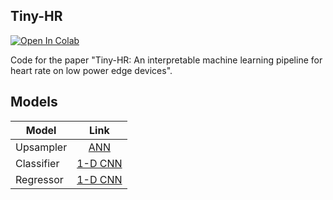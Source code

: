 ## Tiny-HR

[![Open In Colab](https://colab.research.google.com/assets/colab-badge.svg)](https://colab.research.google.com/drive/1OWFeLAJzZpgFkYPsbASofC8oFJX99gzs?usp=sharing)

Code for the paper "Tiny-HR: An interpretable machine learning pipeline for heart rate on low power edge devices".


## Models

| Model      |      Link     |
|----------  |:-------------:|
| Upsampler  |  [ANN](models/upsampler/2022-07-10-21:40:37)|
| Classifier |  [1-D CNN](models/classifier/2022-07-12-17:12:47/)   |
| Regressor  |  [1-D CNN](models/regressor/2022-07-10-23:19:40/) |

